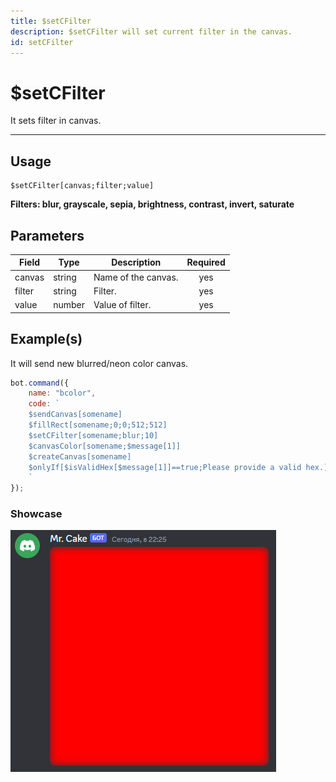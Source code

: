```yaml
---
title: $setCFilter
description: $setCFilter will set current filter in the canvas.
id: setCFilter
---
```


# $setCFilter

It sets filter in canvas.

---

## Usage

```
$setCFilter[canvas;filter;value]
```

**Filters: blur, grayscale, sepia, brightness, contrast, invert, saturate**

## Parameters

| Field | Type | Description | Required |
| ----- | ---- | ----------- | :------: |
| canvas | string | Name of the canvas. | yes |
| filter | string | Filter. | yes |
| value | number | Value of filter. | yes |

## Example(s)

It will send new blurred/neon color canvas.

```js
bot.command({
    name: "bcolor",
    code: `
    $sendCanvas[somename]
    $fillRect[somename;0;0;512;512]
    $setCFilter[somename;blur;10]
    $canvasColor[somename;$message[1]]
    $createCanvas[somename]
    $onlyIf[$isValidHex[$message[1]]==true;Please provide a valid hex.]
    `
});
``` 

### Showcase

![](img/bcolor.png)
